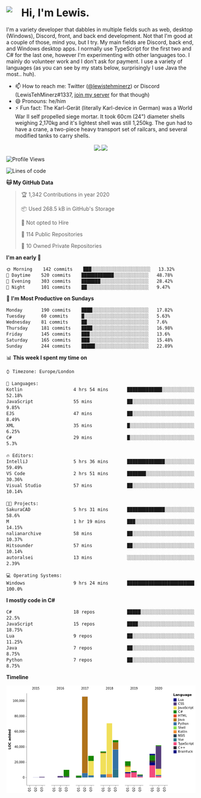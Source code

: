 <h1><img align="left" src="https://cdn.discordapp.com/emojis/552927506957729802.gif" width="40">Hi, I'm Lewis.</h1>

I'm a variety developer that dabbles in multiple fields such as web, desktop (Windows), Discord, front, and back end development. Not that I'm good at a couple of those, mind you, but I try. My main fields are Discord, back end, and Windows desktop apps. I normally use TypeScript for the first two and C# for the last one, however I'm experimenting with other languages too. I mainly do volunteer work and I don't ask for payment. I use a variety of languages (as you can see by my stats below, surprisingly I use Java the most.. huh).

- 📫 How to reach me: Twitter ([@lewistehminerz](https://twitter.com/lewistehminerz)) or Discord (LewisTehMinerz#1337, [join my server](https://discord.gg/XnUh7JB) for that though)
- 😄 Pronouns: he/him
- ⚡ Fun fact: The Karl-Gerät (literally Karl-device in German) was a World War II self propelled siege mortar. It took 60cm (24") diameter shells weighing 2,170kg and it's lightest shell was still 1,250kg. The gun had to have a crane, a two-piece heavy transport set of railcars, and several modified tanks to carry shells.

<p align="center">
  <a href="https://github.com/anuraghazra/github-readme-stats">
    <img align="center" src="https://github-readme-stats.vercel.app/api?username=LewisTehMinerz&count_private=true&show_icons=true&theme=gruvbox">
  </a>
  <a href="https://github.com/anuraghazra/github-readme-stats">
    <img align="center" src="https://github-readme-stats.vercel.app/api/top-langs/?username=LewisTehMinerz&layout=compact&theme=gruvbox">
  </a>
</p>

<!--START_SECTION:waka-->
![Profile Views](http://img.shields.io/badge/Profile%20Views-43-blue)

![Lines of code](https://img.shields.io/badge/From%20Hello%20World%20I've%20written-13.7%20million%20Lines%20of%20code-blue)

**🐱 My GitHub Data** 

> 🏆 1,342 Contributions in year 2020
 > 
> 📦 Used 268.5 kB in GitHub's Storage 
 > 
> 🚫 Not opted to Hire
 > 
> 📜 114 Public Repositories 
 > 
> 🔑 10 Owned Private Repositories 

**I'm an early 🐤** 

```text
🌞 Morning    142 commits    ███░░░░░░░░░░░░░░░░░░░░░░   13.32% 
🌆 Daytime    520 commits    ████████████░░░░░░░░░░░░░   48.78% 
🌃 Evening    303 commits    ███████░░░░░░░░░░░░░░░░░░   28.42% 
🌙 Night      101 commits    ██░░░░░░░░░░░░░░░░░░░░░░░   9.47%

```
📅 **I'm Most Productive on Sundays** 

```text
Monday       190 commits    ████░░░░░░░░░░░░░░░░░░░░░   17.82% 
Tuesday      60 commits     █░░░░░░░░░░░░░░░░░░░░░░░░   5.63% 
Wednesday    81 commits     ██░░░░░░░░░░░░░░░░░░░░░░░   7.6% 
Thursday     181 commits    ████░░░░░░░░░░░░░░░░░░░░░   16.98% 
Friday       145 commits    ███░░░░░░░░░░░░░░░░░░░░░░   13.6% 
Saturday     165 commits    ███░░░░░░░░░░░░░░░░░░░░░░   15.48% 
Sunday       244 commits    █████░░░░░░░░░░░░░░░░░░░░   22.89%

```


📊 **This week I spent my time on** 

```text
⌚︎ Timezone: Europe/London

💬 Languages: 
Kotlin                   4 hrs 54 mins       █████████████░░░░░░░░░░░░   52.18% 
JavaScript               55 mins             ██░░░░░░░░░░░░░░░░░░░░░░░   9.85% 
EJS                      47 mins             ██░░░░░░░░░░░░░░░░░░░░░░░   8.49% 
XML                      35 mins             █░░░░░░░░░░░░░░░░░░░░░░░░   6.25% 
C#                       29 mins             █░░░░░░░░░░░░░░░░░░░░░░░░   5.3%

🔥 Editors: 
IntelliJ                 5 hrs 36 mins       ██████████████░░░░░░░░░░░   59.49% 
VS Code                  2 hrs 51 mins       ███████░░░░░░░░░░░░░░░░░░   30.36% 
Visual Studio            57 mins             ██░░░░░░░░░░░░░░░░░░░░░░░   10.14%

🐱‍💻 Projects: 
SakuraCAD                5 hrs 31 mins       ██████████████░░░░░░░░░░░   58.6% 
M                        1 hr 19 mins        ███░░░░░░░░░░░░░░░░░░░░░░   14.15% 
nalianarchive            58 mins             ██░░░░░░░░░░░░░░░░░░░░░░░   10.37% 
Hitsounder               57 mins             ██░░░░░░░░░░░░░░░░░░░░░░░   10.14% 
autoralsei               13 mins             ░░░░░░░░░░░░░░░░░░░░░░░░░   2.39%

💻 Operating Systems: 
Windows                  9 hrs 24 mins       █████████████████████████   100.0%

```

**I mostly code in C#** 

```text
C#                       18 repos            █████░░░░░░░░░░░░░░░░░░░░   22.5% 
JavaScript               15 repos            ████░░░░░░░░░░░░░░░░░░░░░   18.75% 
Lua                      9 repos             ██░░░░░░░░░░░░░░░░░░░░░░░   11.25% 
Java                     7 repos             ██░░░░░░░░░░░░░░░░░░░░░░░   8.75% 
Python                   7 repos             ██░░░░░░░░░░░░░░░░░░░░░░░   8.75%

```


**Timeline**

![Chart not found](https://github.com/LewisTehMinerz/LewisTehMinerz/blob/master/charts/bar_graph.png) 


<!--END_SECTION:waka-->
